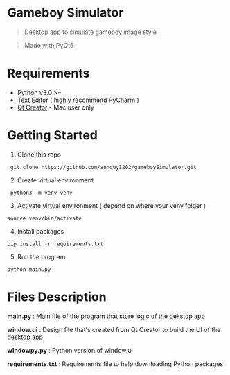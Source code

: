 # Gameboy Simulator
> Desktop app to simulate gameboy image style

> Made with PyQt5

# Requirements
* Python v3.0 >=
* Text Editor ( highly recommend PyCharm )
* [Qt Creator](https://www.qt.io/download) - Mac user only


# Getting Started
1. Clone this repo

``` git clone https://github.com/anhduy1202/gameboySimulator.git```

2. Create virtual environment 

``` python3 -m venv venv```

3. Activate virtual environment ( depend on where your venv folder )

``` source venv/bin/activate ```

4. Install packages

``` pip install -r requirements.txt ```

5. Run the program

``` python main.py ```

# Files Description

**main.py** : Main file of the program that store logic of the dekstop app

**window.ui** : Design file that's created from Qt Creator to build the UI of the desktop app

**windowpy.py** : Python version of window.ui

**requirements.txt** : Requirements file to help downloading Python packages
